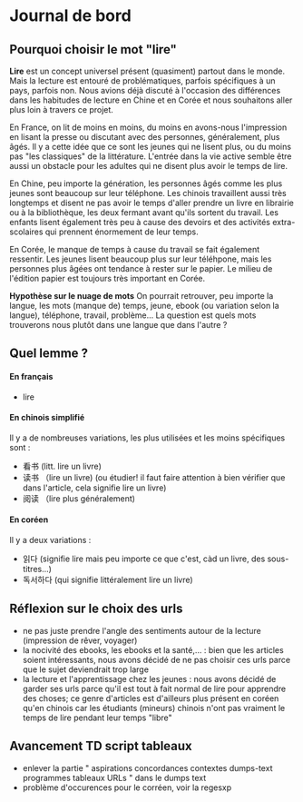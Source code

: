 # Journal de bord

## Pourquoi choisir le mot "lire"
**Lire** est un concept universel présent (quasiment) partout dans le monde. Mais la lecture est entouré de problématiques, parfois spécifiques à un pays, parfois non. Nous avions déjà discuté à l'occasion des différences dans les habitudes de lecture en Chine et en Corée et nous souhaitons aller plus loin à travers ce projet.

En France, on lit de moins en moins, du moins en avons-nous l'impression en lisant la presse ou discutant avec des personnes, généralement, plus âgés. Il y a cette idée que ce sont les jeunes qui ne lisent plus, ou du moins pas "les classiques" de la littérature. L'entrée dans la vie active semble être aussi un obstacle pour les adultes qui ne disent plus avoir le temps de lire.

En Chine, peu importe la génération, les personnes âgés comme les plus jeunes sont beaucoup sur leur téléphone. Les chinois travaillent aussi très longtemps et disent ne pas avoir le temps d'aller prendre un livre en librairie ou à la bibliothèque, les deux fermant avant qu'ils sortent du travail. Les enfants lisent également très peu à cause des devoirs et des activités extra-scolaires qui prennent énormement de leur temps.

En Corée, le manque de temps à cause du travail se fait également ressentir. Les jeunes lisent beaucoup plus sur leur téléhpone, mais les personnes plus âgées ont tendance à rester sur le papier. Le milieu de l'édition papier est toujours très important en Corée. 

**Hypothèse sur le nuage de mots**
On pourrait retrouver, peu importe la langue, les mots (manque de) temps, jeune, ebook (ou variation selon la langue), téléphone, travail, problème...
La question est quels mots trouverons nous plutôt dans une langue que dans l'autre ?

## Quel lemme ?

#### En français

- lire

#### En chinois simplifié
Il y a de nombreuses variations, les plus utilisées et les moins spécifiques sont : 
- 看书 (litt. lire un livre)
- 读书 （lire un livre) (ou étudier! il faut faire attention à bien vérifier que dans l'article, cela signifie lire un livre)
- 阅读 （lire plus généralement)

#### En coréen
Il y a deux variations : 
- 읽다 (signifie lire mais peu importe ce que c'est, càd un livre, des sous-titres...)
- 독서하다 (qui signifie littéralement lire un livre)  


## Réflexion sur le choix des urls
- ne pas juste prendre l'angle des sentiments autour de la lecture (impression de rêver, voyager)
- la nocivité des ebooks, les ebooks et la santé,... : bien que les articles soient intéressants, nous avons décidé de ne pas choisir ces urls parce que le sujet deviendrait trop large
- la lecture et l'apprentissage chez les jeunes : nous avons décidé de garder ses urls parce qu'il est tout à fait normal de lire pour apprendre des choses; ce genre d'articles est d'ailleurs plus présent en coréen qu'en chinois car les étudiants (mineurs) chinois n'ont pas vraiment le temps de lire pendant leur temps "libre"

## Avancement TD script tableaux

- enlever la partie " aspirations concordances contextes dumps-text programmes tableaux URLs " dans le dumps text
- problème d'occurences pour le corréen, voir la regesxp
